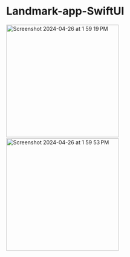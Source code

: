 # Landmark-app-SwiftUI

<img width="297" alt="Screenshot 2024-04-26 at 1 59 19 PM" src="https://github.com/Omveer99/Landmark-app-SwiftUI/assets/109145701/08bc9371-9645-41f1-8cdf-034206a3afa2">
&#160
<img width="297" alt="Screenshot 2024-04-26 at 1 59 53 PM" src="https://github.com/Omveer99/Landmark-app-SwiftUI/assets/109145701/d9adbf90-6943-467a-88a5-4bd11ea5449f">
